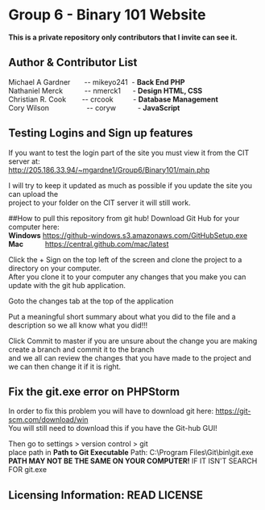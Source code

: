 # Group 6  - Binary 101 Website

**This is a private repository only contributors that I invite can see it.**


Author & Contributor List
-----
Michael A Gardner &nbsp;&nbsp;&nbsp;&nbsp;&nbsp;&nbsp;--      mikeyo241  &nbsp;- **Back End PHP**  
Nathaniel Merck  &nbsp;&nbsp;&nbsp;&nbsp;&nbsp;&nbsp;&nbsp;&nbsp;&nbsp;&nbsp;--      nmerck1 &nbsp;&nbsp;&nbsp;&nbsp; - **Design HTML, CSS**  
Christian R. Cook   &nbsp;&nbsp;&nbsp;&nbsp;&nbsp;&nbsp;&nbsp;--      crcook &nbsp;&nbsp;&nbsp;&nbsp;&nbsp;&nbsp;&nbsp;&nbsp; - **Database Management**  
Cory Wilson  &nbsp;&nbsp;&nbsp;&nbsp;&nbsp;&nbsp;&nbsp;&nbsp;&nbsp;&nbsp;&nbsp;&nbsp;&nbsp;&nbsp;&nbsp;&nbsp;&nbsp;&nbsp;--      coryw &nbsp;&nbsp;&nbsp;&nbsp;&nbsp;&nbsp;&nbsp;&nbsp;&nbsp;&nbsp;- **JavaScript**

## Testing Logins and Sign up features

If you want to test the login part of the site you must view it from the CIT server at:  
http://205.186.33.94/~mgardne1/Group6/Binary101/main.php

I will try to keep it updated as much as possible if you update the site you can upload the   
project to your folder on the CIT server it will still work.




##How to pull this repository from git hub!
Download Git Hub for your computer here:   
**Windows** https://github-windows.s3.amazonaws.com/GitHubSetup.exe  
**Mac** &nbsp;&nbsp;&nbsp;&nbsp;&nbsp;&nbsp;&nbsp;&nbsp;&nbsp;&nbsp;https://central.github.com/mac/latest

Click the + Sign on the top left of the screen and clone the project to a directory on your computer.  
After you clone it to your computer any changes that you make you can update with the git hub application.  

Goto the changes tab at the top of the application

Put a meaningful short summary about what you did to the file and a description so we all know what you did!!!

Click Commit to master if you are unsure about the change you are making create a branch and commit it to the branch  
and we all can review the changes that you have made to the project and we can then change it if it is right.

## Fix the git.exe error on PHPStorm

In order to fix this problem you will have to download git here: https://git-scm.com/download/win  
You will still need to download this if you have the Git-hub GUI!


Then go to settings > version control > git  
place path in **Path to Git Executable** 
Path: C:\Program Files\Git\bin\git.exe  
**PATH MAY NOT BE THE SAME ON YOUR COMPUTER!** IF IT ISN'T SEARCH FOR git.exe

Licensing Information: READ LICENSE
---
